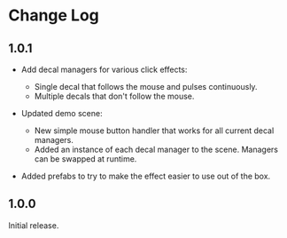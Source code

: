 # Change Log

## 1.0.1

* Add decal managers for various click effects:

  * Single decal that follows the mouse and pulses continuously.
  * Multiple decals that don't follow the mouse.

* Updated demo scene:

  * New simple mouse button handler that works for all current decal managers.
  * Added an instance of each decal manager to the scene.  Managers can be swapped at runtime.

* Added prefabs to try to make the effect easier to use out of the box.

## 1.0.0

Initial release.
